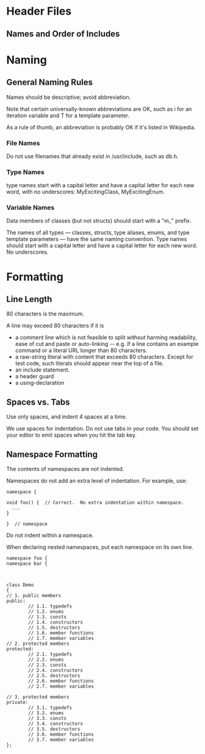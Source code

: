 # Header Files #
## Names and Order of Includes ##


# Naming #
## General Naming Rules ##
Names should be descriptive; avoid abbreviation.

Note that certain universally-known abbreviations are OK, such as i for an iteration variable and T for a template parameter.

As a rule of thumb, an abbreviation is probably OK if it's listed in Wikipedia.

### File Names ###
Do not use filenames that already exist in /usr/include, such as db.h.

### Type Names ###
type names start with a capital letter and have a capital letter for each new word, with no underscores: MyExcitingClass, MyExcitingEnum.

### Variable Names ###
Data members of classes (but not structs) should start with a "m_" prefix.

The names of all types — classes, structs, type aliases, enums, and type template parameters — have the same naming convention. Type names should start with a capital letter and have a capital letter for each new word. No underscores.

# Formatting #
## Line Length ##
80 characters is the maximum.

A line may exceed 80 characters if it is


-  a comment line which is not feasible to split without harming readability, ease of cut and paste or auto-linking -- e.g. if a line contains an example command or a literal URL longer than 80 characters.
-  a raw-string literal with content that exceeds 80 characters. Except for test code, such literals should appear near the top of a file.
-  an include statement.
-  a header guard
-  a using-declaration

## Spaces vs. Tabs ##
Use only spaces, and indent 4 spaces at a time.

We use spaces for indentation. Do not use tabs in your code. You should set your editor to emit spaces when you hit the tab key.

## Namespace Formatting ##
The contents of namespaces are not indented.

Namespaces do not add an extra level of indentation. For example, use:

    namespace {

	void foo() {  // Correct.  No extra indentation within namespace.
	  ...
	}
	
	}  // namespace

Do not indent within a namespace.

When declaring nested namespaces, put each namespace on its own line.

    namespace foo {
	namespace bar {



	class Demo
	{
	// 1. public members
	public:
	        // 1.1. typedefs
	        // 1.2. enums
	        // 1.3. consts
	        // 1.4. constructors
	        // 1.5. destructors
	        // 1.6. member functions
	        // 1.7. member variables
	// 2. protected members
	protected:
	        // 2.1. typedefs
	        // 2.2. enums
	        // 2.3. consts
	        // 2.4. constructors
	        // 2.5. destructors
	        // 2.6. member functions
	        // 2.7. member variables
	
	// 3. protected members
	private:
	        // 3.1. typedefs
	        // 3.2. enums
	        // 3.3. consts
	        // 3.4. constructors
	        // 3.5. destructors
	        // 3.6. member functions
	        // 3.7. member variables
	};